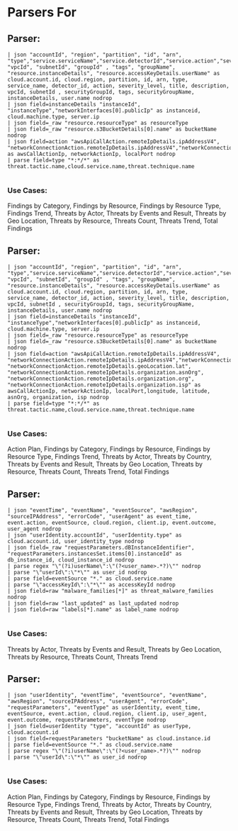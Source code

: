 # Parsers For 

## Parser:
```
| json "accountId", "region", "partition", "id", "arn", "type","service.serviceName","service.detectorId","service.action","severity","title","description", "vpcId", "subnetId", "groupId" , "tags", "groupName", "resource.instanceDetails", "resource.accessKeyDetails.userName" as cloud.account.id, cloud.region, partition, id, arn, type, service_name, detector_id, action, severity_level, title, description, vpcId, subnetId , securityGroupId, tags, securityGroupName, instanceDetails, user.name nodrop
| json field=instanceDetails "instanceId", "instanceType","networkInterfaces[0].publicIp" as instanceid, cloud.machine.type, server.ip
| json field=_raw "resource.resourceType" as resourceType
| json field=_raw "resource.s3BucketDetails[0].name" as bucketName nodrop
| json field=action "awsApiCallAction.remoteIpDetails.ipAddressV4", "networkConnectionAction.remoteIpDetails.ipAddressV4","networkConnectionAction.localPortDetails.port" as awsCallActionIp, networkActionIp, localPort nodrop
| parse field=type "*:*/*" as threat.tactic.name,cloud.service.name,threat.technique.name 
 
```
### Use Cases:
Findings by Category, Findings by Resource, Findings by Resource Type, Findings Trend, Threats by Actor, Threats by Events and Result, Threats by Geo Location, Threats by Resource, Threats Count, Threats Trend, Total Findings



## Parser:
```
| json "accountId", "region", "partition", "id", "arn", "type","service.serviceName","service.detectorId","service.action","severity","title","description", "vpcId", "subnetId", "groupId" , "tags", "groupName", "resource.instanceDetails", "resource.accessKeyDetails.userName" as cloud.account.id, cloud.region, partition, id, arn, type, service_name, detector_id, action, severity_level, title, description, vpcId, subnetId , securityGroupId, tags, securityGroupName, instanceDetails, user.name nodrop
| json field=instanceDetails "instanceId", "instanceType","networkInterfaces[0].publicIp" as instanceid, cloud.machine.type, server.ip
| json field=_raw "resource.resourceType" as resourceType
| json field=_raw "resource.s3BucketDetails[0].name" as bucketName nodrop
| json field=action "awsApiCallAction.remoteIpDetails.ipAddressV4", "networkConnectionAction.remoteIpDetails.ipAddressV4","networkConnectionAction.localPortDetails.port","networkConnectionAction.remoteIpDetails.geoLocation.lon", "networkConnectionAction.remoteIpDetails.geoLocation.lat", "networkConnectionAction.remoteIpDetails.organization.asnOrg", "networkConnectionAction.remoteIpDetails.organization.org", "networkConnectionAction.remoteIpDetails.organization.isp" as awsCallActionIp, networkActionIp, localPort,longitude, latitude, asnOrg, organization, isp nodrop
| parse field=type "*:*/*" as threat.tactic.name,cloud.service.name,threat.technique.name 
 
```
### Use Cases:
Action Plan, Findings by Category, Findings by Resource, Findings by Resource Type, Findings Trend, Threats by Actor, Threats by Country, Threats by Events and Result, Threats by Geo Location, Threats by Resource, Threats Count, Threats Trend, Total Findings



## Parser:
```
| json "eventTime", "eventName", "eventSource", "awsRegion", "sourceIPAddress", "errorCode", "userAgent" as event_time, event.action, eventSource, cloud.region, client.ip, event.outcome, user_agent nodrop
| json "userIdentity.accountId", "userIdentity.type" as cloud.account.id, user_identity_type nodrop
| json field=_raw "requestParameters.dBInstanceIdentifier", "requestParameters.instancesSet.items[0].instanceId" as db_instance_id, cloud_instance_id nodrop
| parse regex "\"(?i)userName\":\"(?<user_name>.*?)\"" nodrop
| parse "\"userId\":\"*\"" as user_id nodrop
| parse field=eventSource "*." as cloud.service.name
| parse "\"accessKeyId\":\"*\"" as accessKeyId nodrop
| json field=raw "malware_families[*]" as threat_malware_families nodrop
| json field=raw "last_updated" as last_updated nodrop
| json field=raw "labels[*].name" as label_name nodrop
 
```
### Use Cases:
Threats by Actor, Threats by Events and Result, Threats by Geo Location, Threats by Resource, Threats Count, Threats Trend



## Parser:
```
| json "userIdentity", "eventTime", "eventSource", "eventName", "awsRegion", "sourceIPAddress", "userAgent", "errorCode", "requestParameters", "eventType" as userIdentity, event_time, eventSource, event.action, cloud.region, client.ip, user_agent, event.outcome, requestParameters, eventType nodrop
| json field=userIdentity "type", "accountId" as userType, cloud.account.id
| json field=requestParameters "bucketName" as cloud.instance.id
| parse field=eventSource "*." as cloud.service.name
| parse regex "\"(?i)userName\":\"(?<user_name>.*?)\"" nodrop
| parse "\"userId\":\"*\"" as user_id nodrop
 
```
### Use Cases:
Action Plan, Findings by Category, Findings by Resource, Findings by Resource Type, Findings Trend, Threats by Actor, Threats by Country, Threats by Events and Result, Threats by Geo Location, Threats by Resource, Threats Count, Threats Trend, Total Findings


